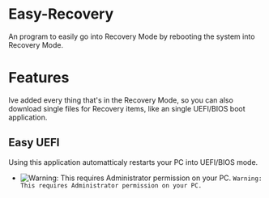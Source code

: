 # Easy-Recovery
An program to easily go into Recovery Mode by rebooting the system into Recovery Mode.
# Features
Ive added every thing that's in the Recovery Mode, so you can also download single files for Recovery items, like an single UEFI/BIOS boot application.
## Easy UEFI
Using this application automatticaly restarts your PC into UEFI/BIOS mode.

- ![Warning: This requires Administrator permission on your PC.](https://via.placeholder.com/15/f03c15/000000?text=+) `Warning: This requires Administrator permission on your PC.`
